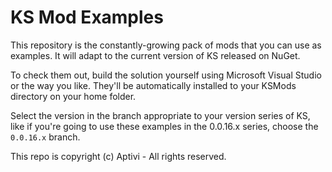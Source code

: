 # KS Mod Examples

This repository is the constantly-growing pack of mods that you can use as examples. It will adapt to the current version of KS released on NuGet.

To check them out, build the solution yourself using Microsoft Visual Studio or the way you like. They'll be automatically installed to your KSMods directory on your home folder.

Select the version in the branch appropriate to your version series of KS, like if you're going to use these examples in the 0.0.16.x series, choose the `0.0.16.x` branch.

This repo is copyright (c) Aptivi - All rights reserved.